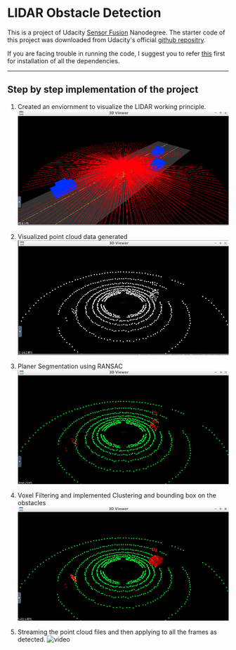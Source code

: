 # LIDAR Obstacle Detection
This is a project of Udacity [Sensor Fusion](https://www.udacity.com/course/sensor-fusion-engineer-nanodegree--nd313) Nanodegree.
The starter code of this project was downloaded from Udacity's official [github repositry](https://github.com/udacity/SFND_Lidar_Obstacle_Detection). 

If you are facing trouble in running the code, I suggest you to refer [this](https://github.com/udacity/SFND_Lidar_Obstacle_Detection/blob/master/README.md) first for installation of all the dependencies.

---
## Step by step implementation of the project
1. Created an enviornment to visualize the LIDAR working principle.
![image](MarkdownFiles/Ray_Visualization_8Rays.png)

2. Visualized point cloud data generated
![image1](MarkdownFiles/PCD_Visualization.png)

3. Planer Segmentation using RANSAC
![image2](MarkdownFiles/Plane_Segmentation.png)

4. Voxel Filtering and implemented Clustering and bounding box on the obstacles
![image3](MarkdownFiles/BoundingBox.png)

5. Streaming the point cloud files and then applying to all the frames as detected.
![video](MarkdownFiles/Output.gif)
